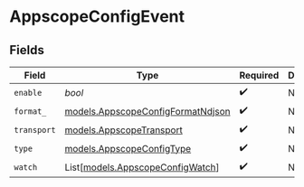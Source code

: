 # AppscopeConfigEvent


## Fields

| Field                                                                        | Type                                                                         | Required                                                                     | Description                                                                  |
| ---------------------------------------------------------------------------- | ---------------------------------------------------------------------------- | ---------------------------------------------------------------------------- | ---------------------------------------------------------------------------- |
| `enable`                                                                     | *bool*                                                                       | :heavy_check_mark:                                                           | N/A                                                                          |
| `format_`                                                                    | [models.AppscopeConfigFormatNdjson](../models/appscopeconfigformatndjson.md) | :heavy_check_mark:                                                           | N/A                                                                          |
| `transport`                                                                  | [models.AppscopeTransport](../models/appscopetransport.md)                   | :heavy_check_mark:                                                           | N/A                                                                          |
| `type`                                                                       | [models.AppscopeConfigType](../models/appscopeconfigtype.md)                 | :heavy_check_mark:                                                           | N/A                                                                          |
| `watch`                                                                      | List[[models.AppscopeConfigWatch](../models/appscopeconfigwatch.md)]         | :heavy_check_mark:                                                           | N/A                                                                          |